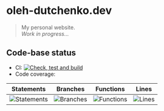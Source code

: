# oleh-dutchenko.dev

> My personal website.  
> _Work in progress..._

## Code-base status

-   CI: [![Check, test and build](https://github.com/OlehDutchenko/oleh-dutchenko.dev/actions/workflows/ci.yml/badge.svg)](https://github.com/OlehDutchenko/oleh-dutchenko.dev/actions/workflows/ci.yml)
-   Code coverage:

| Statements                                                                         | Branches                                                                       | Functions                                                                        | Lines                                                                   |
| ---------------------------------------------------------------------------------- | ------------------------------------------------------------------------------ | -------------------------------------------------------------------------------- | ----------------------------------------------------------------------- |
| ![Statements](https://img.shields.io/badge/statements-54.36%25-red.svg?style=flat) | ![Branches](https://img.shields.io/badge/branches-52.38%25-red.svg?style=flat) | ![Functions](https://img.shields.io/badge/functions-46.77%25-red.svg?style=flat) | ![Lines](https://img.shields.io/badge/lines-55.1%25-red.svg?style=flat) |
